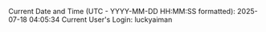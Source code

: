 Current Date and Time (UTC - YYYY-MM-DD HH:MM:SS formatted): 2025-07-18 04:05:34
Current User's Login: luckyaiman
